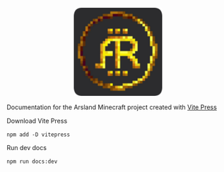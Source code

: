 <p align="center"><img src="./docs/public/logo.svg" width="200px" height="200px"></p>

Documentation for the Arsland Minecraft project created with [Vite Press](https://github.com/vuejs/vitepress)

Download Vite Press
```
npm add -D vitepress
```

Run dev docs
```
npm run docs:dev
```